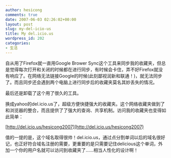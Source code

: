 ```yaml
---
author: hesicong
comments: true
date: 2007-06-03 02:26:02+00:00
layout: post
slug: my-del-icio-us
title: My del.icio.us
wordpress_id: 202
categories:
- 生活
---
```


自从用了Firefox就一直用Google Brower Sync这个工具来同步我的收藏夹，但总是觉得每次打开和关闭的时候都在进行同步，有时候会卡住，弄不好Firefox就没有响应了。在网络无法链接Google的时候(此刻鄙视润新和联通！)，就无法同步了。而且同步还会遇到两个电脑上进行同步后的收藏夹莫名其妙丢失的情况。

最后还是卸载了这个用了很久的工具。

换成yahoo的del.icio.us了，超级方便快捷强大的收藏夹。这个网络收藏夹做到了和浏览器的整合，而且提供了了强大的查询、共享机制。访问我的收藏夹也变得如此简单：

[http://del.icio.us/hesicong2007](http://del.icio.us/hesicong2007)

值的一提的是，这个域名取得很帅！del.icio.us，通过点分割单词以后的域名很好记，也正好符合域名注册的需要，更重要的是只需要记住delicious这个单词，外加一个你的用户名就可以访问到收藏夹了……相当人性化的设计啊！
